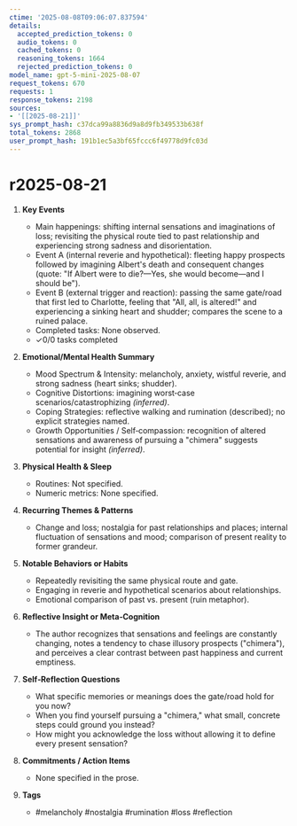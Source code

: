 ```yaml
---
ctime: '2025-08-08T09:06:07.837594'
details:
  accepted_prediction_tokens: 0
  audio_tokens: 0
  cached_tokens: 0
  reasoning_tokens: 1664
  rejected_prediction_tokens: 0
model_name: gpt-5-mini-2025-08-07
request_tokens: 670
requests: 1
response_tokens: 2198
sources:
- '[[2025-08-21]]'
sys_prompt_hash: c37dca99a8836d9a8d9fb349533b638f
total_tokens: 2868
user_prompt_hash: 191b1ec5a3bf65fccc6f49778d9fc03d
---
```

# r2025-08-21

1. **Key Events**
   - Main happenings: shifting internal sensations and imaginations of loss; revisiting the physical route tied to past relationship and experiencing strong sadness and disorientation.
   - Event A (internal reverie and hypothetical): fleeting happy prospects followed by imagining Albert's death and consequent changes (quote: "If Albert were to die?—Yes, she would become—and I should be").
   - Event B (external trigger and reaction): passing the same gate/road that first led to Charlotte, feeling that "All, all, is altered!" and experiencing a sinking heart and shudder; compares the scene to a ruined palace.
   - Completed tasks: None observed.
   - ✓0/0 tasks completed

2. **Emotional/Mental Health Summary**
   - Mood Spectrum & Intensity: melancholy, anxiety, wistful reverie, and strong sadness (heart sinks; shudder).
   - Cognitive Distortions: imagining worst‑case scenarios/catastrophizing *(inferred)*.
   - Coping Strategies: reflective walking and rumination (described); no explicit strategies named.
   - Growth Opportunities / Self‑compassion: recognition of altered sensations and awareness of pursuing a "chimera" suggests potential for insight *(inferred)*.

3. **Physical Health & Sleep**
   - Routines: Not specified.
   - Numeric metrics: None specified.

4. **Recurring Themes & Patterns**
   - Change and loss; nostalgia for past relationships and places; internal fluctuation of sensations and mood; comparison of present reality to former grandeur.

5. **Notable Behaviors or Habits**
   - Repeatedly revisiting the same physical route and gate.
   - Engaging in reverie and hypothetical scenarios about relationships.
   - Emotional comparison of past vs. present (ruin metaphor).

6. **Reflective Insight or Meta‑Cognition**
   - The author recognizes that sensations and feelings are constantly changing, notes a tendency to chase illusory prospects ("chimera"), and perceives a clear contrast between past happiness and current emptiness.

7. **Self‑Reflection Questions**
   - What specific memories or meanings does the gate/road hold for you now?
   - When you find yourself pursuing a "chimera," what small, concrete steps could ground you instead?
   - How might you acknowledge the loss without allowing it to define every present sensation?

8. **Commitments / Action Items**
   - None specified in the prose.

9. **Tags**
   - #melancholy #nostalgia #rumination #loss #reflection